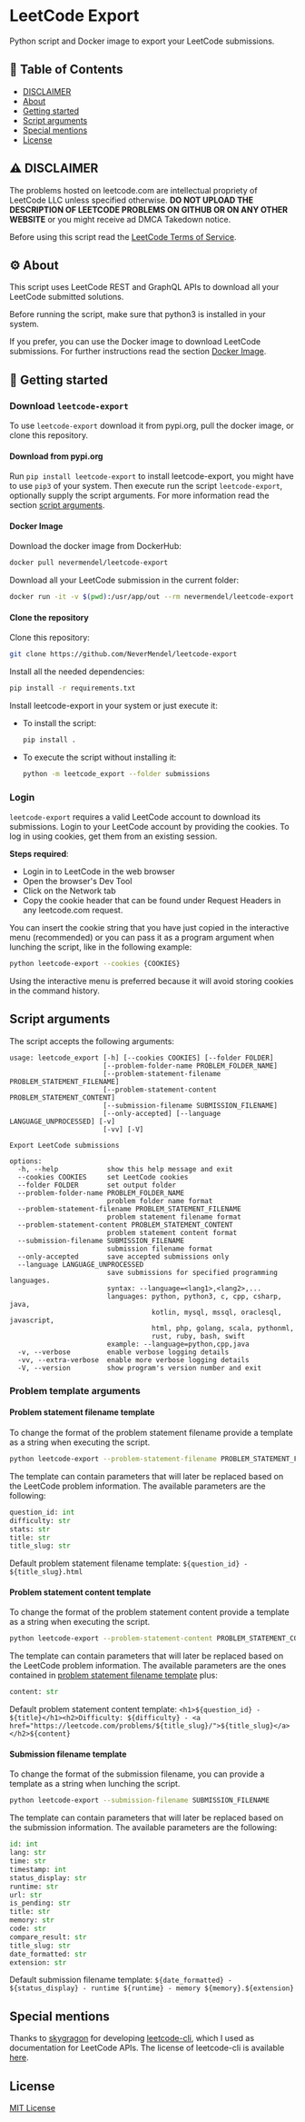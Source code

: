 # LeetCode Export

Python script and Docker image to export your LeetCode submissions.

## 📝 Table of Contents

- [DISCLAIMER](#DISCLAIMER)
- [About](#about)
- [Getting started](#getting-started)
- [Script arguments](#script-arguments)
- [Special mentions](#special-mentions)
- [License](#license)

## ⚠️ DISCLAIMER <a name="disclaimer"></a>

The problems hosted on leetcode.com are intellectual propriety of LeetCode LLC unless specified otherwise. **DO NOT
UPLOAD THE DESCRIPTION OF LEETCODE PROBLEMS ON GITHUB OR ON ANY OTHER WEBSITE** or you might receive ad DMCA Takedown
notice.

Before using this script read the [LeetCode Terms of Service](https://leetcode.com/terms/).

## ⚙️ About <a name="about"></a>

This script uses LeetCode REST and GraphQL APIs to download all your LeetCode submitted solutions.

Before running the script, make sure that python3 is installed in your system.

If you prefer, you can use the Docker image to download LeetCode submissions. For further instructions read the
section [Docker Image](#docker-image).

## 🏁 Getting started <a name="getting-started"></a>

### Download `leetcode-export`

To use `leetcode-export` download it from pypi.org, pull the docker image, or clone this repository.

#### Download from pypi.org

Run `pip install leetcode-export` to install leetcode-export, you might have to use `pip3` of your system. Then execute
run the script `leetcode-export`, optionally supply the script arguments. For more information read the
section [script arguments](#script-arguments).

#### Docker Image

Download the docker image from DockerHub:

```bash
docker pull nevermendel/leetcode-export
```

Download all your LeetCode submission in the current folder:

```bash
docker run -it -v $(pwd):/usr/app/out --rm nevermendel/leetcode-export
```

#### Clone the repository

Clone this repository:

```bash
git clone https://github.com/NeverMendel/leetcode-export
```

Install all the needed dependencies:

```bash
pip install -r requirements.txt
```

Install leetcode-export in your system or just execute it:

- To install the script:
    ```bash
    pip install .
    ```

- To execute the script without installing it:
    ```bash
    python -m leetcode_export --folder submissions
    ```

### Login

`leetcode-export` requires a valid LeetCode account to download its submissions. Login to your LeetCode account by
providing the cookies. To log in using cookies, get them from an existing session.

**Steps required**:

- Login in to LeetCode in the web browser
- Open the browser's Dev Tool
- Click on the Network tab
- Copy the cookie header that can be found under Request Headers in any leetcode.com request.

You can insert the cookie string that you have just copied in the interactive menu (recommended) or you can pass it as a
program argument when lunching the script, like in the following example:

```bash
python leetcode-export --cookies {COOKIES}
```

Using the interactive menu is preferred because it will avoid storing cookies in the command history.

## Script arguments

The script accepts the following arguments:

```
usage: leetcode_export [-h] [--cookies COOKIES] [--folder FOLDER]
                       [--problem-folder-name PROBLEM_FOLDER_NAME]
                       [--problem-statement-filename PROBLEM_STATEMENT_FILENAME]
                       [--problem-statement-content PROBLEM_STATEMENT_CONTENT]
                       [--submission-filename SUBMISSION_FILENAME]
                       [--only-accepted] [--language LANGUAGE_UNPROCESSED] [-v]
                       [-vv] [-V]

Export LeetCode submissions

options:
  -h, --help            show this help message and exit
  --cookies COOKIES     set LeetCode cookies
  --folder FOLDER       set output folder
  --problem-folder-name PROBLEM_FOLDER_NAME
                        problem folder name format
  --problem-statement-filename PROBLEM_STATEMENT_FILENAME
                        problem statement filename format
  --problem-statement-content PROBLEM_STATEMENT_CONTENT
                        problem statement content format
  --submission-filename SUBMISSION_FILENAME
                        submission filename format
  --only-accepted       save accepted submissions only
  --language LANGUAGE_UNPROCESSED
                        save submissions for specified programming languages.
                        syntax: --language=<lang1>,<lang2>,...
                        languages: python, python3, c, cpp, csharp, java,
                                   kotlin, mysql, mssql, oraclesql, javascript,
                                   html, php, golang, scala, pythonml,
                                   rust, ruby, bash, swift
                        example: --language=python,cpp,java
  -v, --verbose         enable verbose logging details
  -vv, --extra-verbose  enable more verbose logging details
  -V, --version         show program's version number and exit
```

### Problem template arguments

#### Problem statement filename template

To change the format of the problem statement filename provide a template as a string when executing the
script.

```bash
python leetcode-export --problem-statement-filename PROBLEM_STATEMENT_FILENAME
```

The template can contain parameters that will later be replaced based on the LeetCode problem information. The available
parameters are the following:

```python
question_id: int
difficulty: str
stats: str
title: str
title_slug: str
```

Default problem statement filename template: `${question_id} - ${title_slug}.html`

#### Problem statement content template

To change the format of the problem statement content provide a template as a string when executing the
script.

```bash
python leetcode-export --problem-statement-content PROBLEM_STATEMENT_CONTENT
```

The template can contain parameters that will later be replaced based on the LeetCode problem information. The available
parameters are the ones contained in [problem statement filename template](#problem-statement-filename-template) plus:

```python
content: str
```

Default problem statement content template:
`<h1>${question_id} - ${title}</h1><h2>Difficulty: ${difficulty} - <a href="https://leetcode.com/problems/${title_slug}/">${title_slug}</a></h2>${content}`

#### Submission filename template

To change the format of the submission filename, you can provide a template as a string when lunching the script.

```bash
python leetcode-export --submission-filename SUBMISSION_FILENAME
```

The template can contain parameters that will later be replaced based on the submission information. The available
parameters are the following:

```python
id: int
lang: str
time: str
timestamp: int
status_display: str
runtime: str
url: str
is_pending: str
title: str
memory: str
code: str
compare_result: str
title_slug: str
date_formatted: str
extension: str
```

Default submission filename
template: `${date_formatted} - ${status_display} - runtime ${runtime} - memory ${memory}.${extension}`

## Special mentions

Thanks to [skygragon](https://github.com/skygragon) for
developing [leetcode-cli](https://github.com/skygragon/leetcode-cli), which I used as documentation for LeetCode APIs.
The license of leetcode-cli is available [here](https://github.com/skygragon/leetcode-cli/blob/master/LICENSE).

## License

[MIT License](LICENSE)